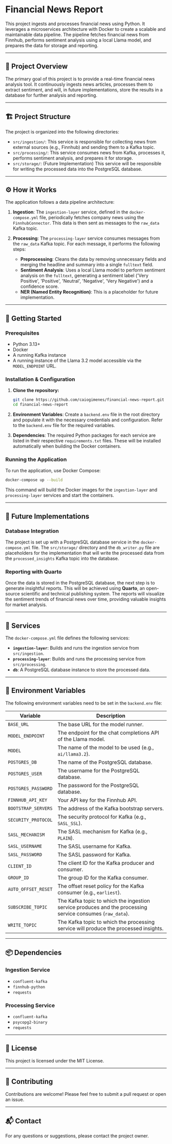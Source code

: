 # Financial News Report

This project ingests and processes financial news using Python. It leverages a microservices architecture with Docker to create a scalable and maintainable data pipeline. The pipeline fetches financial news from Finnhub, performs sentiment analysis using a local Llama model, and prepares the data for storage and reporting.

-----

## 🚀 Project Overview

The primary goal of this project is to provide a real-time financial news analysis tool. It continuously ingests news articles, processes them to extract sentiment, and will, in future implementations, store the results in a database for further analysis and reporting.

-----

## 🏗️ Project Structure

The project is organized into the following directories:

  - `src/ingestion/`: This service is responsible for collecting news from external sources (e.g., Finnhub) and sending them to a Kafka topic.
  - `src/processing/`: This service consumes news from Kafka, processes it, performs sentiment analysis, and prepares it for storage.
  - `src/storage/`: (Future Implementation) This service will be responsible for writing the processed data into the PostgreSQL database.

-----

## ⚙️ How it Works

The application follows a data pipeline architecture:

1.  **Ingestion**: The `ingestion-layer` service, defined in the `docker-compose.yml` file, periodically fetches company news using the `FinnhubConnector`. This data is then sent as messages to the `raw_data` Kafka topic.

2.  **Processing**: The `processing-layer` service consumes messages from the `raw_data` Kafka topic. For each message, it performs the following steps:

      * **Preprocessing**: Cleans the data by removing unnecessary fields and merging the headline and summary into a single `fulltext` field.
      * **Sentiment Analysis**: Uses a local Llama model to perform sentiment analysis on the `fulltext`, generating a sentiment label ('Very Positive', 'Positive', 'Neutral', 'Negative', 'Very Negative') and a confidence score.
      * **NER (Named Entity Recognition)**: This is a placeholder for future implementation.

-----

## 🏁 Getting Started

### Prerequisites

  * Python 3.13+
  * Docker
  * A running Kafka instance
  * A running instance of the Llama 3.2 model accessible via the `MODEL_ENDPOINT` URL.

### Installation & Configuration

1.  **Clone the repository:**

    ```bash
    git clone https://github.com/caiogimenes/financial-news-report.git
    cd financial-news-report
    ```

2.  **Environment Variables**: Create a `backend.env` file in the root directory and populate it with the necessary credentials and configuration. Refer to the `backend.env` file for the required variables.

3.  **Dependencies**: The required Python packages for each service are listed in their respective `requirements.txt` files. These will be installed automatically when building the Docker containers.

### Running the Application

To run the application, use Docker Compose:

```bash
docker-compose up --build
```

This command will build the Docker images for the `ingestion-layer` and `processing-layer` services and start the containers.

-----

## 🔮 Future Implementations

### Database Integration

The project is set up with a PostgreSQL database service in the `docker-compose.yml` file. The `src/storage/` directory and the `db_writer.py` file are placeholders for the implementation that will write the processed data from the `processed_insights` Kafka topic into the database.

### Reporting with Quarto

Once the data is stored in the PostgreSQL database, the next step is to generate insightful reports. This will be achieved using **Quarto**, an open-source scientific and technical publishing system. The reports will visualize the sentiment trends of financial news over time, providing valuable insights for market analysis.

-----

## 🔧 Services

The `docker-compose.yml` file defines the following services:

  - **`ingestion-layer`**: Builds and runs the ingestion service from `src/ingestion`.
  - **`processing-layer`**: Builds and runs the processing service from `src/processing`.
  - **`db`**: A PostgreSQL database instance to store the processed data.

-----

## 🔑 Environment Variables

The following environment variables need to be set in the `backend.env` file:

| Variable              | Description                                                                  |
| --------------------- | ---------------------------------------------------------------------------- |
| `BASE_URL`            | The base URL for the model runner.                                           |
| `MODEL_ENDPOINT`      | The endpoint for the chat completions API of the Llama model.                |
| `MODEL`               | The name of the model to be used (e.g., `ai/llama3.2`).                       |
| `POSTGRES_DB`         | The name of the PostgreSQL database.                                         |
| `POSTGRES_USER`       | The username for the PostgreSQL database.                                    |
| `POSTGRES_PASSWORD`   | The password for the PostgreSQL database.                                    |
| `FINNHUB_API_KEY`     | Your API key for the Finnhub API.                                            |
| `BOOTSTRAP_SERVERS`   | The address of the Kafka bootstrap servers.                                  |
| `SECURITY_PROTOCOL`   | The security protocol for Kafka (e.g., `SASL_SSL`).                          |
| `SASL_MECHANISM`      | The SASL mechanism for Kafka (e.g., `PLAIN`).                                |
| `SASL_USERNAME`       | The SASL username for Kafka.                                                 |
| `SASL_PASSWORD`       | The SASL password for Kafka.                                                 |
| `CLIENT_ID`           | The client ID for the Kafka producer and consumer.                           |
| `GROUP_ID`            | The group ID for the Kafka consumer.                                         |
| `AUTO_OFFSET_RESET`   | The offset reset policy for the Kafka consumer (e.g., `earliest`).           |
| `SUBSCRIBE_TOPIC`     | The Kafka topic to which the ingestion service produces and the processing service consumes (`raw_data`). |
| `WRITE_TOPIC`         | The Kafka topic to which the processing service will produce the processed insights. |

-----

## 📦 Dependencies

### Ingestion Service

  * `confluent-kafka`
  * `finnhub-python`
  * `requests`

### Processing Service

  * `confluent-kafka`
  * `psycopg2-binary`
  * `requests`

-----

## 📜 License

This project is licensed under the MIT License.

-----

## 🤝 Contributing

Contributions are welcome\! Please feel free to submit a pull request or open an issue.

-----

## 📬 Contact

For any questions or suggestions, please contact the project owner.
